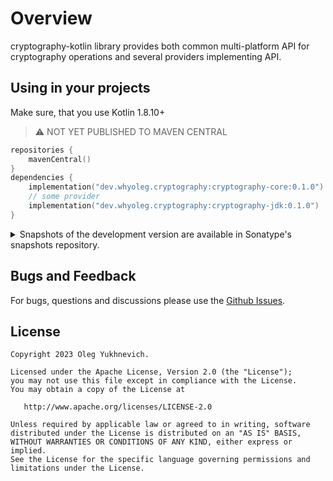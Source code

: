 # Overview

cryptography-kotlin library provides both common multi-platform API for cryptography operations and several providers implementing API.

## Using in your projects

Make sure, that you use Kotlin 1.8.10+

> ⚠️ NOT YET PUBLISHED TO MAVEN CENTRAL

```kotlin
repositories {
    mavenCentral()
}
dependencies {
    implementation("dev.whyoleg.cryptography:cryptography-core:0.1.0")
    // some provider
    implementation("dev.whyoleg.cryptography:cryptography-jdk:0.1.0")
}
```

<details>
<summary>Snapshots of the development version are available in Sonatype's snapshots repository.</summary>
<p>

```kotlin
repositories {
    maven("https://s01.oss.sonatype.org/content/repositories/snapshots/")
}
dependencies {
    implementation("dev.whyoleg.cryptography:cryptography-core:0.1.0-SNAPSHOT")
    // some provider
    implementation("dev.whyoleg.cryptography:cryptography-jdk:0.1.0-SNAPSHOT")
}
```

</p>
</details>

## Bugs and Feedback

For bugs, questions and discussions please use the [Github Issues](https://github.com/whyoleg/cryptography-kotlin/issues).

## License

    Copyright 2023 Oleg Yukhnevich.

    Licensed under the Apache License, Version 2.0 (the "License");
    you may not use this file except in compliance with the License.
    You may obtain a copy of the License at

       http://www.apache.org/licenses/LICENSE-2.0

    Unless required by applicable law or agreed to in writing, software
    distributed under the License is distributed on an "AS IS" BASIS,
    WITHOUT WARRANTIES OR CONDITIONS OF ANY KIND, either express or implied.
    See the License for the specific language governing permissions and
    limitations under the License.
